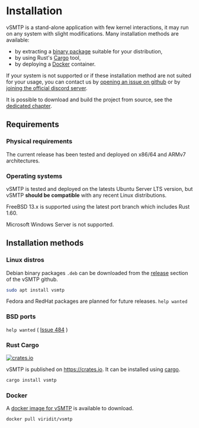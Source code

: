 # Installation

vSMTP is a stand-alone application with few kernel interactions, it may run on any system with slight modifications. Many installation methods are available:

* by extracting a [binary package](#installation-methods) suitable for your distribution,
* by using Rust's [Cargo](#rust-cargo) tool,
* by deploying a [Docker](#docker) container.

If your system is not supported or if these installation method are not suited for your usage, you can contact us by [opening an issue on github](https://github.com/viridIT/vSMTP/issues/new/choose) or by [joining the official discord server](https://discord.gg/N8JGBRBshf).

It is possible to download and build the project from source, see the [dedicated chapter](../dev/build/source.md).

## Requirements

### Physical requirements

The current release has been tested and deployed on x86/64 and ARMv7 architectures.

### Operating systems

vSMTP is tested and deployed on the latests Ubuntu Server LTS version, but vSMTP **should be compatible** with any recent Linux distributions.

FreeBSD 13.x is supported using the latest port branch which includes Rust 1.60.

Microsoft Windows Server is not supported.

## Installation methods

### Linux distros

Debian binary packages `.deb` can be downloaded from the [release] section of the vSMTP github.

[release]: https://github.com/viridIT/vSMTP/releases/latest

```sh
sudo apt install vsmtp
```

Fedora and RedHat packages are planned for future releases. `help wanted`

### BSD ports

`help wanted` ( [Issue 484](https://github.com/viridIT/vSMTP/issues/484) )

### Rust Cargo

<a href="https://crates.io/crates/vsmtp">
  <img src="https://img.shields.io/crates/v/vsmtp.svg"
    alt="crates.io" />
</a>

<!-- markdown-link-check-disable-next-line -->
vSMTP is published on <https://crates.io>. It can be installed using [cargo].

```sh
cargo install vsmtp
```

[cargo]: https://doc.rust-lang.org/cargo

### Docker

A [docker image for vSMTP](https://hub.docker.com/repository/docker/viridit/vsmtp) is available to download.

```sh
docker pull viridit/vsmtp
```
